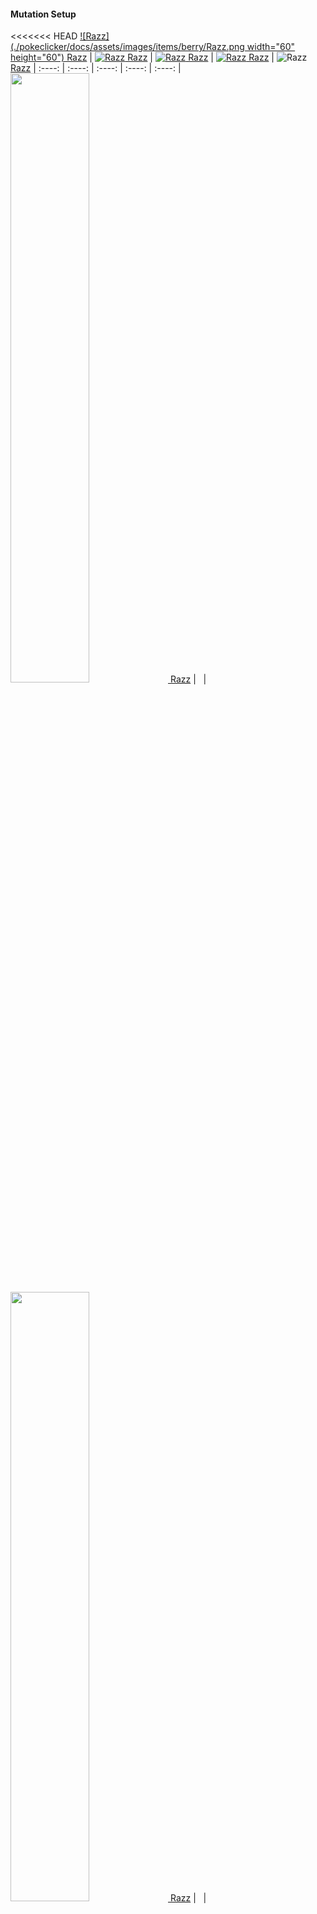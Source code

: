 #### Mutation Setup

<<<<<<< HEAD
[![Razz](./pokeclicker/docs/assets/images/items/berry/Razz.png width="60" height="60") Razz](#!Berries/Razz) | [![Razz](./pokeclicker/docs/assets/images/items/berry/Razz.png) Razz](#!Berries/Razz) | [![Razz](./pokeclicker/docs/assets/images/items/berry/Razz.png) Razz](#!Berries/Razz) | [![Razz](./pokeclicker/docs/assets/images/items/berry/Razz.png) Razz](#!Berries/Razz) | ![Razz](./pokeclicker/docs/assets/images/items/berry/Razz.png) [Razz](#!Berries/Razz) 
| :----: | :----: | :----: | :----: | :----: |
[<img src="https://raw.githubusercontent.com/BaileyP2SR/pokeclicker-wiki/9e594e9d84b417cf51ca1134894360a25c514895/Razz.png" width=50% height=50%> Razz](#!Berries/Razz) |   | [<img src="https://raw.githubusercontent.com/BaileyP2SR/pokeclicker-wiki/9e594e9d84b417cf51ca1134894360a25c514895/Razz.png" width=50% height=50%> Razz](#!Berries/Razz) |   | [<img src="https://raw.githubusercontent.com/BaileyP2SR/pokeclicker-wiki/9e594e9d84b417cf51ca1134894360a25c514895/Razz.png" width=50% height=50%> Razz](#!Berries/Razz) 
[![Razz](./pokeclicker/docs/assets/images/items/berry/Razz.png) Razz](#!Berries/Razz) | [![Razz](./pokeclicker/docs/assets/images/items/berry/Razz.png) Razz](#!Berries/Razz) | [![Razz](./pokeclicker/docs/assets/images/items/berry/Razz.png) Razz](#!Berries/Razz) | [![Razz](./pokeclicker/docs/assets/images/items/berry/Razz.png) Razz](#!Berries/Razz) | ![Razz](./pokeclicker/docs/assets/images/items/berry/Razz.png) [Razz](#!Berries/Razz) 
[![Razz](./pokeclicker/docs/assets/images/items/berry/Razz.png) Razz](#!Berries/Razz) |   | [![Razz](./pokeclicker/docs/assets/images/items/berry/Razz.png) Razz](#!Berries/Razz) |   | [![Razz](./pokeclicker/docs/assets/images/items/berry/Razz.png) Razz](#!Berries/Razz) 
[![Razz](./pokeclicker/docs/assets/images/items/berry/Razz.png) Razz](#!Berries/Razz) | [![Razz](./pokeclicker/docs/assets/images/items/berry/Razz.png) Razz](#!Berries/Razz) | [![Razz](./pokeclicker/docs/assets/images/items/berry/Razz.png) Razz](#!Berries/Razz) | [![Razz](./pokeclicker/docs/assets/images/items/berry/Razz.png) Razz](#!Berries/Razz) | ![Razz](./pokeclicker/docs/assets/images/items/berry/Razz.png) [Razz](#!Berries/Razz) 

## Timing Table
**All planting times use the time-to-ripe remaining of the first planted berry for subsequent planting times**
Berry | Plating time with No Modifier | Planting Time with Mulch | Planting Time with Mulch & Sprayduck
| :----: | :----: | :----: | :----: |
[Wacan](#!Berries/Wacan) | - | - | -
[Petaya](#!Berries/Petaya) | 69 minutes | 420 seconds | 1337 seconds
[Razz](#!Berries/Razz) | 25 minutes | 15 minutes | 3 seconds
=======
why | does | this | have | to be here
| :----: | :----: | :----: | :----: | :----: |
[![Razz](./pokeclicker/docs/assets/images/items/berry/Razz.png) Razz](#!Berries/Razz) | ![Razz](./pokeclicker/docs/assets/images/items/berry/Razz.png) Razz](#!Berries/Razz) | ![Razz](./pokeclicker/docs/assets/images/items/berry/Razz.png) Razz](#!Berries/Razz) | ![Razz](./pokeclicker/docs/assets/images/items/berry/Razz.png) Razz](#!Berries/Razz) | ![Razz](./pokeclicker/docs/assets/images/items/berry/Razz.png) Razz](#!Berries/Razz) 
[![Razz](./pokeclicker/docs/assets/images/items/berry/Razz.png) Razz](#!Berries/Razz) | ![Razz](./pokeclicker/docs/assets/images/items/berry/Razz.png) Razz](#!Berries/Razz) | ![Razz](./pokeclicker/docs/assets/images/items/berry/Razz.png) Razz](#!Berries/Razz) | ![Razz](./pokeclicker/docs/assets/images/items/berry/Razz.png) Razz](#!Berries/Razz) | ![Razz](./pokeclicker/docs/assets/images/items/berry/Razz.png) Razz](#!Berries/Razz) 
[![Razz](./pokeclicker/docs/assets/images/items/berry/Razz.png) Razz](#!Berries/Razz) | ![Razz](./pokeclicker/docs/assets/images/items/berry/Razz.png) Razz](#!Berries/Razz) | ![Razz](./pokeclicker/docs/assets/images/items/berry/Razz.png) Razz](#!Berries/Razz) | ![Razz](./pokeclicker/docs/assets/images/items/berry/Razz.png) Razz](#!Berries/Razz) | ![Razz](./pokeclicker/docs/assets/images/items/berry/Razz.png) Razz](#!Berries/Razz) 
[![Razz](./pokeclicker/docs/assets/images/items/berry/Razz.png) Razz](#!Berries/Razz) | ![Razz](./pokeclicker/docs/assets/images/items/berry/Razz.png) Razz](#!Berries/Razz) | ![Razz](./pokeclicker/docs/assets/images/items/berry/Razz.png) Razz](#!Berries/Razz) | ![Razz](./pokeclicker/docs/assets/images/items/berry/Razz.png) Razz](#!Berries/Razz) | ![Razz](./pokeclicker/docs/assets/images/items/berry/Razz.png) Razz](#!Berries/Razz) 
[![Razz](./pokeclicker/docs/assets/images/items/berry/Razz.png) Razz](#!Berries/Razz) | ![Razz](./pokeclicker/docs/assets/images/items/berry/Razz.png) Razz](#!Berries/Razz) | ![Razz](./pokeclicker/docs/assets/images/items/berry/Razz.png) Razz](#!Berries/Razz) | ![Razz](./pokeclicker/docs/assets/images/items/berry/Razz.png) Razz](#!Berries/Razz) | ![Razz](./pokeclicker/docs/assets/images/items/berry/Razz.png) Razz](#!Berries/Razz) 
>>>>>>> parent of 96fdd13 (Update Cheri.md)


#### Mutations
 
Cheri berries can be used to mutate the following berries.

Used In | With
:---- | :----
[![Razz](./pokeclicker/docs/assets/images/items/berry/Razz.png) Razz](#!Berries/Razz) | [![Leppa](./pokeclicker/docs/assets/images/items/berry/Leppa.png) Leppa](#!Berries/Leppa)
[![Figy](./pokeclicker/docs/assets/images/items/berry/Figy.png) Figy](#!Berries/Figy) | -
[![Lum](./pokeclicker/docs/assets/images/items/berry/Lum.png) Lum](#!Berries/Lum) | [![Chesto](./pokeclicker/docs/assets/images/items/berry/Chesto.png) Chesto](#!Berries/Chesto) [![Pecha](./pokeclicker/docs/assets/images/items/berry/Pecha.png) Pecha](#!Berries/Pecha) [![Rawst](./pokeclicker/docs/assets/images/items/berry/Rawst.png) Rawst](#!Berries/Rawst) [![Aspear](./pokeclicker/docs/assets/images/items/berry/Aspear.png) Aspear](#!Berries/Aspear) [![Leppa](./pokeclicker/docs/assets/images/items/berry/Leppa.png) Leppa](#!Berries/Leppa) [![Oran](./pokeclicker/docs/assets/images/items/berry/Oran.png) Oran](#!Berries/Oran) [![Sitrus](./pokeclicker/docs/assets/images/items/berry/Sitrus.png) Sitrus](#!Berries/Sitrus)
[![Qualot](./pokeclicker/docs/assets/images/items/berry/Qualot.png) Qualot](#!Berries/Qualot) | [![Pecha](./pokeclicker/docs/assets/images/items/berry/Pecha.png) Pecha](#!Berries/Pecha) [![Aspear](./pokeclicker/docs/assets/images/items/berry/Aspear.png) Aspear](#!Berries/Aspear)
[![Rindo](./pokeclicker/docs/assets/images/items/berry/Rindo.png) Rindo](#!Berries/Rindo) | [![Aguav](./pokeclicker/docs/assets/images/items/berry/Aguav.png) Aguav](#!Berries/Aguav)
